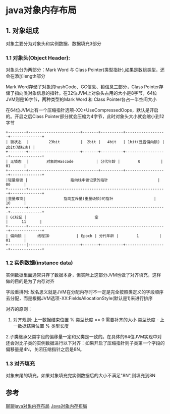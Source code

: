 # java对象内存布局

## 1. 对象组成

对象主要分为对象头和实例数据、数据填充3部分

### 1.1 对象头(Object Header):

对象头分为两部分：Mark Word 与 Class Pointer(类型指针),如果是数组类型，还会在添加length部分

Mark Word存储了对象的hashCode、GC信息、锁信息三部分，Class Pointer存储了指向类对象信息的指针。在32位JVM上对象头占用的大小是8字节，64位JVM则是16字节，两种类型的Mark Word 和 Class Pointer各占一半空间大小

在64位JVM上有一个压缩指针选项-XX:+UseCompressedOops，默认是开启的。开启之后Class Pointer部分就会压缩为4字节，此时对象头大小就会缩小到12字节

```
+--------+-----------------------+-------+----------+------------------+--------------+
| 锁状态  |         23bit         |  2bit |   4bit   | 1bit(是否偏向锁) | 2bit(锁标志) |
+--------+-----------------------+-------+----------+------------------+--------------+
| 无锁态  |        对象的Hascode          | 分代年龄 |        0         |      01      |
+--------+-------------------------------+----------+------------------+--------------+
|轻量级锁 |                   指向栈中锁记录的指针                      |      00      |
+--------+-------------------------------------------------------------+--------------+
|重量级锁|                 指向互斥量(重量级锁)的指针                  |      10      |
+--------+-------------------------------------------------------------+--------------+
| GC标记 |                              空                             |      11      |
+--------+-------------------------------------------------------------+--------------+
| 偏向锁 |     线程ID            | Epoch | 分代年龄 |        1         |      01      |
+--------|-----------------------+-------+----------+------------------+--------------+
```

### 1.2 实例数据(instance data)

实例数据里面通常只存了数据本身，但实际上这部分JVM也做了对齐填充，这样做的目的是为了内存对齐

字段重排列: 故名思义就是JVM在分配内存时不一定是完全按照类定义的字段顺序去分配，而是根据JVM选项-XX:FieldsAllocationStyle(默认是1)来进行排序

对齐的原则：
1. 对齐规则:
    上一数据结束位置 % 类型长度 == 0
需要补齐的大小
    类型长度 - 上一数据结束位置 % 类型长度

 2.子类继承父类字段的偏移量一定和父类是一致的。在具体的64位JVM实现中对还会对比子类的实例数据进行以下对齐：如果开启了压缩指针则子类第一个字段的偏移量是4N，关闭压缩指针之后是8N。

### 1.3 对齐填充

对象末尾的填充，如果对象填充完实例数据后的大小不满足"8N",则填充到8N

##  参考

[聊聊java对象内存布局](https://zhuanlan.zhihu.com/p/50984945)
[Java对象内存布局](https://ahcming.github.io/2019/01/16/java-object-memory-layout)